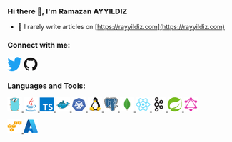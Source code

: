 ### Hi there 👋, I'm Ramazan AYYILDIZ

- 📝 I rarely write articles on [https://rayyildiz.com](https://rayyildiz.com)

### Connect with me:

<p align="left">
<a href="https://twitter.com/rayyildiz" target="blank"><img align="center" src="icons/twitter.svg" alt="rayyildiz" height="32" /></a>
<a href="https://github.com/rayyildiz" target="blank"><img align="center" src="icons/github.svg" alt="rayyildiz" height="32" /></a>
</p>

### Languages and Tools:

<p align="left"> 
<a href="https://golang.org" target="_blank"> <img src="icons/go.svg" alt="go"  height="32"/> </a> 
<a href="https://www.java.com" target="_blank"> <img src="icons/java.svg" alt="java"  height="32"/> </a>
<a href="https://www.typescriptlang.org/" target="_blank"> <img src="icons/typescript.svg" alt="typescript" width="32" height="32"/> </a>
<a href="https://www.docker.com/" target="_blank"> <img src="icons/docker.svg" alt="docker"  height="32"/> </a> 
<a href="https://kubernetes.io" target="_blank"> <img src="icons/kubernetes.svg" alt="kubernetes"  height="32"/> </a> 
<a href="https://www.linux.org/" target="_blank"> <img src="icons/linux.svg" alt="linux"  height="32"/> </a> 
<a href="https://www.postgresql.org" target="_blank"> <img src="icons/postgresql.svg" alt="postgresql"  height="32"/> </a> 
<a href="https://www.mongodb.org" target="_blank"> <img src="icons/mongodb.svg" alt="mongodb"  height="32"/> </a> 
<a href="https://reactjs.org/" target="_blank"> <img src="icons/react.svg" alt="react"  height="32"/> </a> 
<a href="https://kafka.apache.org/" target="_blank"> <img src="icons/apachekafka.svg" alt="kafka"  height="32"/> </a>
<a href="https://spring.io/" target="_blank"> <img src="icons/spring.svg" alt="spring"  height="32"/> </a>
<a href="https://graphql.org" target="_blank"> <img src="icons/graphql.svg" alt="GraphQL"  height="32"/> </a>
</p>


<p align="left"> 
<a href="https://aws.amazon.com/" target="_blank"> <img src="icons/aws.svg" alt="aws"  height="32"/> </a>
<a href="https://azure.com/" target="_blank"> <img src="icons/azure.svg" alt="aws"  height="32"/> </a> 
</p>
